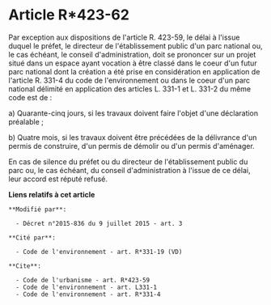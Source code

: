 # Article R*423-62

Par exception aux dispositions de l'article R. 423-59, le délai à l'issue duquel le préfet, le directeur de l'établissement
public d'un parc national ou, le cas échéant, le conseil d'administration, doit se prononcer sur un projet situé dans un
espace ayant vocation à être classé dans le coeur d'un futur parc national dont la création a été prise en considération en
application de l'article R. 331-4 du code de l'environnement ou dans le coeur d'un parc national délimité en application des
articles L. 331-1 et L. 331-2 du même code est de : 

a) Quarante-cinq jours, si les travaux doivent faire l'objet d'une déclaration préalable ; 

b) Quatre mois, si les travaux doivent être précédées de la délivrance d'un permis de construire, d'un permis de démolir ou
d'un permis d'aménager. 

En cas de silence du préfet ou du directeur de l'établissement public du parc ou, le cas échéant, du conseil d'administration
à l'issue de ce délai, leur accord est réputé refusé.

**Liens relatifs à cet article**

	**Modifié par**:

	  - Décret n°2015-836 du 9 juillet 2015 - art. 3

	**Cité par**:

	  - Code de l'environnement - art. R*331-19 (VD)

	**Cite**:

	  - Code de l'urbanisme - art. R*423-59
	  - Code de l'environnement - art. L331-1
	  - Code de l'environnement - art. R*331-4
